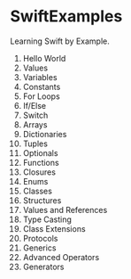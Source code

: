 SwiftExamples
=============

Learning Swift by Example.

1. Hello World
2. Values
3. Variables
4. Constants
5. For Loops
6. If/Else
7. Switch
8. Arrays
9. Dictionaries
10. Tuples
11. Optionals
12. Functions
13. Closures
14. Enums
15. Classes
16. Structures
15. Values and References
17. Type Casting
18. Class Extensions
19. Protocols
20. Generics
21. Advanced Operators
22. Generators
